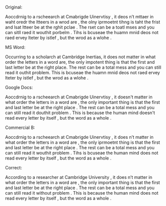 Original:

Aoccdrnig to a rscheearch at Cmabrigde Uinervtisy , it deos n’t mttaer in waht oredr the ltteers in a wrod are , the olny iprmoetnt tihng is taht the frist and lsat ltteer be at the rghit pclae . The rset can be a toatl mses and you can sitll raed it wouthit porbelm . Tihs is bcuseae the huamn mnid deos not raed ervey lteter by istlef , but the wrod as a wlohe .

MS Word:

Occurring to a scholarch at Cambridge Inertias, it does not matter in what order the letters in a word are, the only impotent thing is that the first and last letter be at the right place. The rest can be a total mess and you can still read it outhit problem. This is bcuseae the huamn mnid deos not raed ervey lteter by istlef , but the wrod as a wlohe . 

Google Docs:

Aoccdrnig to a rscheearch at Cmabrigde Uinervtisy , it doesn't matter in what order the letters in a word are , the only important thing is that the first and last letter be at the right place . The rest can be a total mess and you can still read it douthit problem . This is because the human mind doesn't read every letter by itself , but the word as a whole . 

Commercial B:

Aoccdrnig to a rscheearch at Cmabrigde Uinervtisy , it does n’t matter in what order the letters in a word are , the only iprmoetnt thing is that the first and last letter be at the right place . The rest can be a total mess and you can still read it wouthit problem . Tihs is bcuseae the human mind does not read every letter by itself , but the word as a whole .

Correct:

According to a researcher at Cambridge University , it does n’t matter in what order the letters in a word are , the only important thing is that the first and last letter be at the right place . The rest can be a total mess and you can still read it without problem . This is because the human mind does not read every letter by itself , but the word as a whole .



